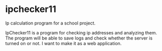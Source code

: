 # ipchecker11
Ip calculation program for a school project.

IpChecker11 is a program for checking ip addresses and analyzing them.
The program will be able to save logs and check whether the server is
turned on or not. I want to make it as a web application.

